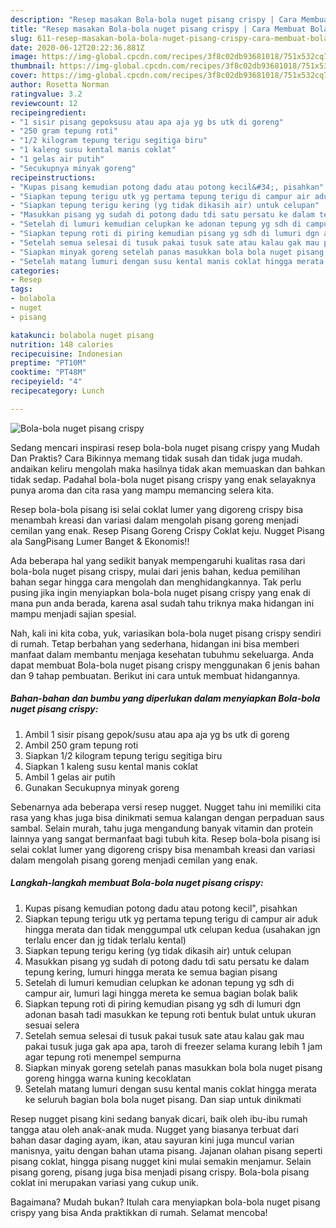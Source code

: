 ```yaml
---
description: "Resep masakan Bola-bola nuget pisang crispy | Cara Membuat Bola-bola nuget pisang crispy Yang Enak Dan Lezat"
title: "Resep masakan Bola-bola nuget pisang crispy | Cara Membuat Bola-bola nuget pisang crispy Yang Enak Dan Lezat"
slug: 611-resep-masakan-bola-bola-nuget-pisang-crispy-cara-membuat-bola-bola-nuget-pisang-crispy-yang-enak-dan-lezat
date: 2020-06-12T20:22:36.881Z
image: https://img-global.cpcdn.com/recipes/3f8c02db93681018/751x532cq70/bola-bola-nuget-pisang-crispy-foto-resep-utama.jpg
thumbnail: https://img-global.cpcdn.com/recipes/3f8c02db93681018/751x532cq70/bola-bola-nuget-pisang-crispy-foto-resep-utama.jpg
cover: https://img-global.cpcdn.com/recipes/3f8c02db93681018/751x532cq70/bola-bola-nuget-pisang-crispy-foto-resep-utama.jpg
author: Rosetta Norman
ratingvalue: 3.2
reviewcount: 12
recipeingredient:
- "1 sisir pisang gepoksusu atau apa aja yg bs utk di goreng"
- "250 gram tepung roti"
- "1/2 kilogram tepung terigu segitiga biru"
- "1 kaleng susu kental manis coklat"
- "1 gelas air putih"
- "Secukupnya minyak goreng"
recipeinstructions:
- "Kupas pisang kemudian potong dadu atau potong kecil&#34;, pisahkan"
- "Siapkan tepung terigu utk yg pertama tepung terigu di campur air aduk hingga merata dan tidak menggumpal utk celupan kedua (usahakan jgn terlalu encer dan jg tidak terlalu kental)"
- "Siapkan tepung terigu kering (yg tidak dikasih air) untuk celupan"
- "Masukkan pisang yg sudah di potong dadu tdi satu persatu ke dalam tepung kering, lumuri hingga merata ke semua bagian pisang"
- "Setelah di lumuri kemudian celupkan ke adonan tepung yg sdh di campur air, lumuri lagi hingga mereta ke semua bagian bolak balik"
- "Siapkan tepung roti di piring kemudian pisang yg sdh di lumuri dgn adonan basah tadi masukkan ke tepung roti bentuk bulat untuk ukuran sesuai selera"
- "Setelah semua selesai di tusuk pakai tusuk sate atau kalau gak mau pakai tusuk juga gak apa apa, taroh di freezer selama kurang lebih 1 jam agar tepung roti menempel sempurna"
- "Siapkan minyak goreng setelah panas masukkan bola bola nuget pisang goreng hingga warna kuning kecoklatan"
- "Setelah matang lumuri dengan susu kental manis coklat hingga merata ke seluruh bagian bola bola nuget pisang. Dan siap untuk dinikmati"
categories:
- Resep
tags:
- bolabola
- nuget
- pisang

katakunci: bolabola nuget pisang 
nutrition: 148 calories
recipecuisine: Indonesian
preptime: "PT10M"
cooktime: "PT48M"
recipeyield: "4"
recipecategory: Lunch

---
```



![Bola-bola nuget pisang crispy](https://img-global.cpcdn.com/recipes/3f8c02db93681018/751x532cq70/bola-bola-nuget-pisang-crispy-foto-resep-utama.jpg)

Sedang mencari inspirasi resep bola-bola nuget pisang crispy yang Mudah Dan Praktis? Cara Bikinnya memang tidak susah dan tidak juga mudah. andaikan keliru mengolah maka hasilnya tidak akan memuaskan dan bahkan tidak sedap. Padahal bola-bola nuget pisang crispy yang enak selayaknya punya aroma dan cita rasa yang mampu memancing selera kita.

Resep bola-bola pisang isi selai coklat lumer yang digoreng crispy bisa menambah kreasi dan variasi dalam mengolah pisang goreng menjadi cemilan yang enak. Resep Pisang Goreng Crispy Coklat keju. Nugget Pisang ala SangPisang Lumer Banget &amp; Ekonomis!!

Ada beberapa hal yang sedikit banyak mempengaruhi kualitas rasa dari bola-bola nuget pisang crispy, mulai dari jenis bahan, kedua pemilihan bahan segar hingga cara mengolah dan menghidangkannya. Tak perlu pusing jika ingin menyiapkan bola-bola nuget pisang crispy yang enak di mana pun anda berada, karena asal sudah tahu triknya maka hidangan ini mampu menjadi sajian spesial.


Nah, kali ini kita coba, yuk, variasikan bola-bola nuget pisang crispy sendiri di rumah. Tetap berbahan yang sederhana, hidangan ini bisa memberi manfaat dalam membantu menjaga kesehatan tubuhmu sekeluarga. Anda dapat membuat Bola-bola nuget pisang crispy menggunakan 6 jenis bahan dan 9 tahap pembuatan. Berikut ini cara untuk membuat hidangannya.

<!--inarticleads1-->

##### Bahan-bahan dan bumbu yang diperlukan dalam menyiapkan Bola-bola nuget pisang crispy:

1. Ambil 1 sisir pisang gepok/susu atau apa aja yg bs utk di goreng
1. Ambil 250 gram tepung roti
1. Siapkan 1/2 kilogram tepung terigu segitiga biru
1. Siapkan 1 kaleng susu kental manis coklat
1. Ambil 1 gelas air putih
1. Gunakan Secukupnya minyak goreng


Sebenarnya ada beberapa versi resep nugget. Nugget tahu ini memiliki cita rasa yang khas juga bisa dinikmati semua kalangan dengan perpaduan saus sambal. Selain murah, tahu juga mengandung banyak vitamin dan protein lainnya yang sangat bermanfaat bagi tubuh kita. Resep bola-bola pisang isi selai coklat lumer yang digoreng crispy bisa menambah kreasi dan variasi dalam mengolah pisang goreng menjadi cemilan yang enak. 

<!--inarticleads2-->

##### Langkah-langkah membuat Bola-bola nuget pisang crispy:

1. Kupas pisang kemudian potong dadu atau potong kecil&#34;, pisahkan
1. Siapkan tepung terigu utk yg pertama tepung terigu di campur air aduk hingga merata dan tidak menggumpal utk celupan kedua (usahakan jgn terlalu encer dan jg tidak terlalu kental)
1. Siapkan tepung terigu kering (yg tidak dikasih air) untuk celupan
1. Masukkan pisang yg sudah di potong dadu tdi satu persatu ke dalam tepung kering, lumuri hingga merata ke semua bagian pisang
1. Setelah di lumuri kemudian celupkan ke adonan tepung yg sdh di campur air, lumuri lagi hingga mereta ke semua bagian bolak balik
1. Siapkan tepung roti di piring kemudian pisang yg sdh di lumuri dgn adonan basah tadi masukkan ke tepung roti bentuk bulat untuk ukuran sesuai selera
1. Setelah semua selesai di tusuk pakai tusuk sate atau kalau gak mau pakai tusuk juga gak apa apa, taroh di freezer selama kurang lebih 1 jam agar tepung roti menempel sempurna
1. Siapkan minyak goreng setelah panas masukkan bola bola nuget pisang goreng hingga warna kuning kecoklatan
1. Setelah matang lumuri dengan susu kental manis coklat hingga merata ke seluruh bagian bola bola nuget pisang. Dan siap untuk dinikmati


Resep nugget pisang kini sedang banyak dicari, baik oleh ibu-ibu rumah tangga atau oleh anak-anak muda. Nugget yang biasanya terbuat dari bahan dasar daging ayam, ikan, atau sayuran kini juga muncul varian manisnya, yaitu dengan bahan utama pisang. Jajanan olahan pisang seperti pisang coklat, hingga pisang nugget kini mulai semakin menjamur. Selain pisang goreng, pisang juga bisa menjadi pisang crispy. Bola-bola pisang coklat ini merupakan variasi yang cukup unik. 

Bagaimana? Mudah bukan? Itulah cara menyiapkan bola-bola nuget pisang crispy yang bisa Anda praktikkan di rumah. Selamat mencoba!
